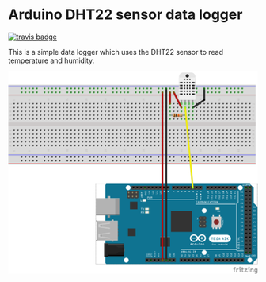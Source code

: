# Arduino DHT22 sensor data logger
[![travis badge](https://api.travis-ci.org/dhelleberg/arduino-dht22-demo.svg?branch=master)](https://travis-ci.org/dhelleberg/arduino-dht22-demo)

This is a simple data logger which uses the DHT22 sensor to read temperature and
humidity.

![wiring sketch](sketch_bb.png)
